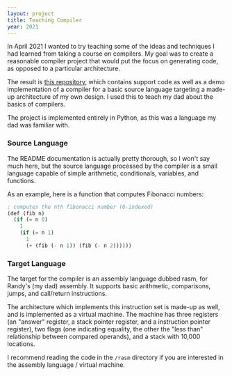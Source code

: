 ```yaml
---
layout: project
title: Teaching Compiler
year: 2021
---
```


<p>In April 2021 I wanted to try teaching some of the ideas and techniques I had learned
from taking a course on compilers. My goal was to create a reasonable compiler project that would 
put the focus on generating code, as opposed to a particular architecture.
</p>

<p>The result is <a href="https://github.com/thomascastleman/teaching-compiler">this repository</a>, 
which contains support code as well as a demo implementation of a compiler for a basic source 
language targeting a made-up architecture of my own design. I used this to teach my dad about 
the basics of compilers.
</p>

<p>The project is implemented entirely in Python, as this was a language my dad was familiar with.</p>

<h3>Source Language</h3>
<p>The README documentation is actually pretty thorough, so I won't say much here, but the source 
language processed by the compiler is a small language capable of simple arithmetic, conditionals,
variables, and functions.
</p>

<p>As an example, here is a function that computes Fibonacci numbers:</p>

```lisp
; computes the nth fibonacci number (0-indexed)
(def (fib n)
  (if (= n 0)
    1
    (if (= n 1)
      1
      (+ (fib (- n 1)) (fib (- n 2))))))
```

<h3>Target Language</h3>
<p>The target for the compiler is an assembly language dubbed rasm, for Randy's (my dad) assembly.
It supports basic arithmetic, comparisons, jumps, and call/return instructions.
</p>

<p>The architecture which implements this instruction set is made-up as well, and is implemented 
as a virtual machine. The machine has three registers (an "answer" register, a stack pointer register,
and a instruction pointer register), two flags (one indicating equality, the other the "less than" 
relationship between compared operands), and a stack with 10,000 locations.
</p>

<p>I recommend reading the code in the <code>/rasm</code> directory if you are interested in 
the assembly language / virtual machine.</p>
